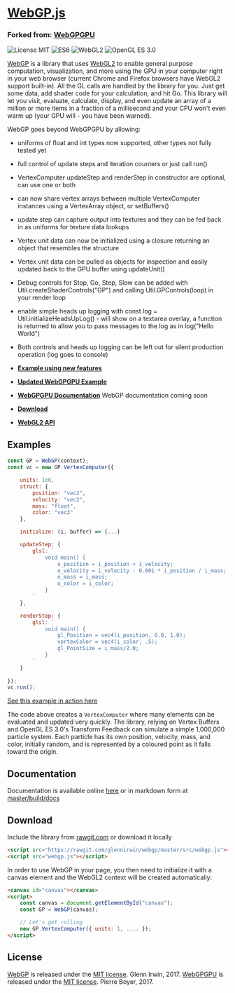 # [WebGP.js](https://github.com/glennirwin/webgp)
### Forked from: [WebGPGPU](https://github.com/npny/webgpgpu)

![License MIT](https://img.shields.io/badge/license-MIT-lightgrey.svg?style=flat-square)
![ES6](https://img.shields.io/badge/ES-6-lightgrey.svg?style=flat-square)
![WebGL2](https://img.shields.io/badge/WebGL-2-lightgrey.svg?style=flat-square)
![OpenGL ES 3.0](https://img.shields.io/badge/OpenGL-ES%203.0-lightgrey.svg?style=flat-square)

[WebGP](https://github.com/glennirwin/webgp=) is a library that uses [WebGL2](https://www.khronos.org/registry/webgl/specs/latest/2.0/) to enable general purpose computation, visualization, and more using the GPU in your computer right in your web browser (current Chrome and Firefox browsers have WebGL2 support built-in).  All the GL calls are handled by the library for you.  Just get some data, add shader code for your calculation, and hit Go.  This library will let you visit, evaluate, calculate, display, and even update an array of a million or more items in a fraction of a millisecond and your CPU won't even warm up (your GPU will - you have been warned).

WebGP goes beyond WebGPGPU by allowing:
* uniforms of float and int types now supported, other types not fully tested yet
* full control of update steps and iteration counters or just call run()
* VertexComputer updateStep and renderStep in constructor are optional, can use one or both
* can now share vertex arrays between multiple VertexComputer instances using a VertexArray object, or setBuffers()
* update step can capture output into textures and they can be fed back in as uniforms for texture data lookups
* Vertex unit data can now be initialized using a closure returning an object that resembles the structure
* Vertex unit data can be pulled as objects for inspection and easily updated back to the GPU buffer using updateUnit()
* Debug controls for Stop, Go, Step, Slow can be added with Util.createShaderControls("GP") and calling Util.GPControls(loop) in your render loop
* enable simple heads up logging with const log = Util.initializeHeadsUpLog()  - will show on a textarea overlay, a function is returned to allow you to pass messages to the log as in log("Hello World")
* Both controls and heads up logging can be left out for silent production operation (log goes to console)

* **[Example using new features](https://glennirwin.github.io/webgp/examples/poly-fountain.html)**



* **[Updated WebGPGPU Example](https://glennirwin.github.io/webgp/examples/rainbow-fountain.html)**

* **[WebGPGPU Documentation](https://npny.github.io/webgpgpu/docs)**
WebGP documentation coming soon

* **[Download](https://rawgit.com/glennirwin/webgp/master/src/webgp.js)**

* **[WebGL2 API](https://developer.mozilla.org/en-US/docs/Web/API/WebGL_API#WebGL_2)**

## Examples ##

```javascript
const GP = WebGP(context);
const vc = new GP.VertexComputer({

	units: 1e6,
	struct: {
		position: "vec2",
		velocity: "vec2",
		mass: "float",
		color: "vec3"
	},

	initialize: (i, buffer) => {...}

	updateStep: {
		glsl: `
			void main() {
				o_position = i_position + i_velocity;
				o_velocity = i_velocity - 0.001 * i_position / i_mass;
				o_mass = i_mass;
				o_color = i_color;
			}
		`
	},

	renderStep: {
		glsl: `
			void main() {
				gl_Position = vec4(i_position, 0.0, 1.0);
				vertexColor = vec4(i_color, .5);
				gl_PointSize = i_mass/2.0;
			}
		`
	}
	
});
vc.run();
```

[See this example in action here](https://glennirwin.github.io/webgp/examples/rainbow-fountain.html)

The code above creates a `VertexComputer` where many elements can be evaluated and updated very quickly.  The library, relying on Vertex Buffers and OpenGL ES 3.0's Transform Feedback can simulate a simple 1,000,000 particle system. Each particle has its own position, velocity, mass, and color, initially random, and is represented by a coloured point as it falls toward the origin.

## Documentation ##

Documentation is available online [here](https://npny.github.io/webgpgpu/docs) or in markdown form at [master/build/docs](https://github.com/npny/webgpgpu/blob/master/build/docs/index.md)

## Download ##

Include the library from [rawgit.com](https://rawgit.com/glennirwin/webgp/master/src/webgp.js) or download it locally
```html
<script src="https://rawgit.com/glennirwin/webgp/master/src/webgp.js"></script>
<script src="webgp.js"></script>
```

In order to use WebGP in your page, you then need to initialize it with a canvas element and the WebGL2 context will be created automatically:
```html
<canvas id="canvas"></canvas>
<script>
	const canvas = document.getElementById("canvas");
	const GP = WebGP(canvas);

	// Let's get rolling
	new GP.VertexComputer({ units: 1, .... });
</script>
```


## License ##
[WebGP](https://github.com/glennirwin/webgp/) is released under the [MIT license](http://opensource.org/licenses/mit-license.php). Glenn Irwin, 2017.
[WebGPGPU](https://github.com/npny/webgpgpu/) is released under the [MIT license](http://opensource.org/licenses/mit-license.php). Pierre Boyer, 2017.
